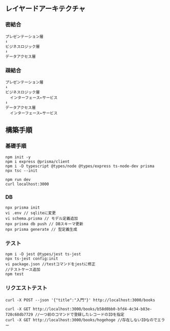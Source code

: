 ## レイヤードアーキテクチャ

### 密結合

```
プレゼンテーション層
↓
ビジネスロジック層
↓
データアクセス層
```

### 疎結合

```
プレゼンテーション層
↓
ビジネスロジック層
  インターフェース←サービス
↓
データアクセス層
  インターフェース←サービス
```

## 構築手順

### 基礎手順

```
npm init -y
npm i express @prisma/client
npm i -D typescript @types/node @types/express ts-node-dev prisma
npx tsc --init

npm run dev
curl localhost:3000
```

### DB

```
npx prisma init
vi .env // sqliteに変更
vi schema.prisma // モデル定義追加
npx prisma db push // DBスキーマ更新
npx prisma generate // 型定義生成
```

### テスト

```
npm i -D jest @types/jest ts-jest
npx ts-jest config:init
vi package.json //testコマンドをjestに修正
//テストケース追加
npm test
```

### リクエストテスト

```
curl -X POST --json '{"title":"入門"}' http://localhost:3000/books

curl -X GET http://localhost:3000/books/b58d0bb0-bfd4-4c34-b83e-728c68db7729 //一つ前のコマンドで登録したレコードのIDを指定
curl -X GET http://localhost:3000/books/hogehoge //存在しないIDなのでエラー
```
